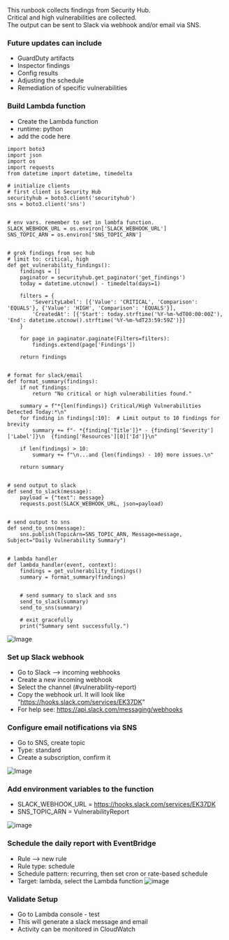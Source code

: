 This runbook collects findings from Security Hub.\
Critical and high vulnerabilities are collected.\
The output can be sent to Slack via webhook and/or email via SNS.

### Future updates can include
- GuardDuty artifacts
- Inspector findings
- Config results
- Adjusting the schedule
- Remediation of specific vulnerabilities


### Build Lambda function
- Create the Lambda function
- runtime: python
- add the code here
```
import boto3
import json
import os
import requests
from datetime import datetime, timedelta

# initialize clients
# first client is Security Hub
securityhub = boto3.client('securityhub')
sns = boto3.client('sns')


# env vars. remember to set in lambfa function.
SLACK_WEBHOOK_URL = os.environ['SLACK_WEBHOOK_URL']
SNS_TOPIC_ARN = os.environ['SNS_TOPIC_ARN']


# grok findings from sec hub
# limit to: critical, high
def get_vulnerability_findings():
    findings = []
    paginator = securityhub.get_paginator('get_findings')
    today = datetime.utcnow() - timedelta(days=1)

    filters = {
        'SeverityLabel': [{'Value': 'CRITICAL', 'Comparison': 'EQUALS'}, {'Value': 'HIGH', 'Comparison': 'EQUALS'}],
        'CreatedAt': [{'Start': today.strftime('%Y-%m-%dT00:00:00Z'), 'End': datetime.utcnow().strftime('%Y-%m-%dT23:59:59Z')}]
    }

    for page in paginator.paginate(Filters=filters):
        findings.extend(page['Findings'])

    return findings


# format for slack/email
def format_summary(findings):
    if not findings:
        return "No critical or high vulnerabilities found."
    
    summary = f"*{len(findings)} Critical/High Vulnerabilities Detected Today:*\n"
    for finding in findings[:10]:  # Limit output to 10 findings for brevity
        summary += f"- *{finding['Title']}* - {finding['Severity']['Label']}\n  {finding['Resources'][0]['Id']}\n"

    if len(findings) > 10:
        summary += f"\n...and {len(findings) - 10} more issues.\n"

    return summary


# send output to slack
def send_to_slack(message):
    payload = {"text": message}
    requests.post(SLACK_WEBHOOK_URL, json=payload)


# send output to sns
def send_to_sns(message):
    sns.publish(TopicArn=SNS_TOPIC_ARN, Message=message, Subject="Daily Vulnerability Summary")


# lambda handler
def lambda_handler(event, context):
    findings = get_vulnerability_findings()
    summary = format_summary(findings)


    # send summary to slack and sns
    send_to_slack(summary)
    send_to_sns(summary)

    # exit gracefully
    print("Summary sent successfully.")
```

![Image](https://github.com/user-attachments/assets/a1a17366-0ff9-4d18-8853-2a5fb2ef1c07)


### Set up Slack webhook
- Go to Slack --> incoming webhooks
- Create a new incoming webhook
- Select the channel (#vulnerability-report)
- Copy the webhook url. It will look like "https://hooks.slack.com/services/EK37DK"
- For help see: https://api.slack.com/messaging/webhooks

### Configure email notifications via SNS
- Go to SNS, create topic
- Type: standard
- Create a subscription, confirm it

![Image](https://github.com/user-attachments/assets/3ebac012-d7e4-45eb-bf2a-26bbae0673b7)


### Add environment variables to the function
- SLACK_WEBHOOK_URL = https://hooks.slack.com/services/EK37DK
- SNS_TOPIC_ARN = VulnerabilityReport

![image](https://github.com/user-attachments/assets/cfab7e3a-b6c1-47a9-93a0-f67423144681)

### Schedule the daily report with EventBridge
- Rule --> new rule
- Rule type: schedule
- Schedule pattern: recurring, then set cron or rate-based schedule
- Target: lambda, select the Lambda function
![image](https://github.com/user-attachments/assets/128145ee-a120-4376-bd00-a7f718371365)

### Validate Setup
- Go to Lambda console - test
- This will generate a slack message and email
- Activity can be monitored in CloudWatch
